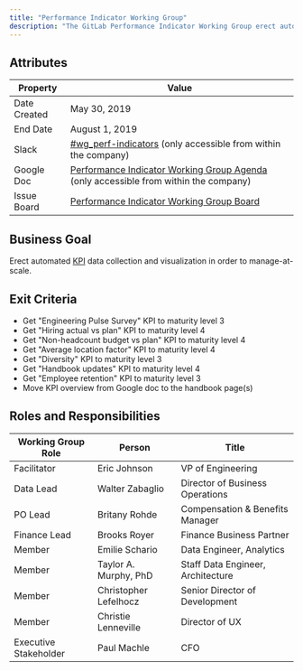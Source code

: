 ```yaml
---
title: "Performance Indicator Working Group"
description: "The GitLab Performance Indicator Working Group erect automated KPI data collection and visualization in order to manage-at-scale. Read more!"
---
```


## Attributes

| Property        | Value          |
|-----------------|----------------|
| Date Created    | May 30, 2019   |
| End Date        | August 1, 2019 |
| Slack           | [#wg_perf-indicators](https://gitlab.slack.com/messages/CJZ4P29C7) (only accessible from within the company) |
| Google Doc      | [Performance Indicator Working Group Agenda](https://docs.google.com/document/d/1h2HFrnmUlIocB7PUjA-702WTsZLjtGT9YhdTcy4aLr0/edit) (only accessible from within the company) |
| Issue Board     | [Performance Indicator Working Group Board](https://gitlab.com/groups/gitlab-data/-/boards/1134630) |

## Business Goal

Erect automated [KPI](https://docs.google.com/document/d/1NNne33rOtkrogqWRzdQZ4U3kiZdc2PC6B44WCpmQpNc/edit) data collection and visualization in order to manage-at-scale.

## Exit Criteria

- Get "Engineering Pulse Survey" KPI to maturity level 3
- Get "Hiring actual vs plan" KPI to maturity level 4
- Get "Non-headcount budget vs plan" KPI to maturity level 4
- Get "Average location factor" KPI to maturity level 4
- Get "Diversity" KPI to maturity level 3
- Get "Handbook updates" KPI to maturity level 4
- Get "Employee retention" KPI to maturity level 3
- Move KPI overview from Google doc to the handbook page(s)

## Roles and Responsibilities

| Working Group Role    | Person                | Title                             |
|-----------------------|-----------------------|-----------------------------------|
| Facilitator           | Eric Johnson          | VP of Engineering                 |
| Data Lead             | Walter Zabaglio       | Director of Business Operations   |
| PO Lead               | Britany Rohde         | Compensation & Benefits Manager   |
| Finance Lead          | Brooks Royer          | Finance Business Partner          |
| Member                | Emilie Schario        | Data Engineer, Analytics          |
| Member                | Taylor A. Murphy, PhD | Staff Data Engineer, Architecture |
| Member                | Christopher Lefelhocz | Senior Director of Development    |
| Member                | Christie Lenneville   | Director of UX                    |
| Executive Stakeholder | Paul Machle           | CFO                               |
